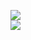 [![](https://img.shields.io/badge/Made%20With-Github%20Spray-lightgrey.svg?style=for-the-badge&logo=github)](https://github.com/Annihil/github-spray#12687)  
[![](https://i.imgur.com/2DrTn0Z.gif)](https://github.com/Annihil/github-spray)
